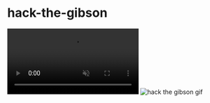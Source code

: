 # hack-the-gibson

<video src="http://tseymour.xyz/hack-the-gibson2.mp4" autoplay muted loop playsinline></video>
<img src="https://i.imgur.com/CG0pKmo.gif" alt="hack the gibson gif">
